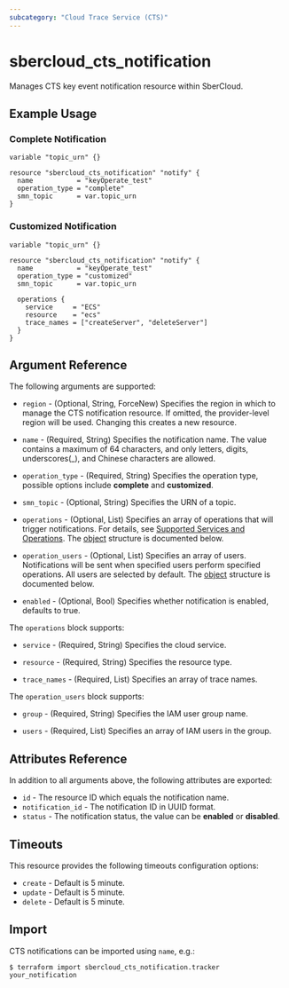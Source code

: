 ```yaml
---
subcategory: "Cloud Trace Service (CTS)"
---
```


# sbercloud_cts_notification

Manages CTS key event notification resource within SberCloud.

## Example Usage

### Complete Notification

```hcl
variable "topic_urn" {}

resource "sbercloud_cts_notification" "notify" {
  name           = "keyOperate_test"
  operation_type = "complete"
  smn_topic      = var.topic_urn
}
```

### Customized Notification

```hcl
variable "topic_urn" {}

resource "sbercloud_cts_notification" "notify" {
  name           = "keyOperate_test"
  operation_type = "customized"
  smn_topic      = var.topic_urn

  operations {
    service     = "ECS"
    resource    = "ecs"
    trace_names = ["createServer", "deleteServer"]
  }
}
```

## Argument Reference

The following arguments are supported:

* `region` - (Optional, String, ForceNew) Specifies the region in which to manage the CTS notification resource.
  If omitted, the provider-level region will be used. Changing this creates a new resource.

* `name` - (Required, String) Specifies the notification name. The value contains a maximum of 64 characters,
  and only letters, digits, underscores(_), and Chinese characters are allowed.

* `operation_type` - (Required, String) Specifies the operation type, possible options include **complete** and
  **customized**.

* `smn_topic` - (Optional, String) Specifies the URN of a topic.

* `operations` - (Optional, List) Specifies an array of operations that will trigger notifications.
  For details, see [Supported Services and Operations](https://support.sbercloud.com/intl/en-us/usermanual-cts/cts_03_0022.html).
  The [object](#notification_operations_object) structure is documented below.

* `operation_users` - (Optional, List) Specifies an array of users. Notifications will be sent when specified users
  perform specified operations. All users are selected by default.
  The [object](#notification_operation_users_object) structure is documented below.

* `enabled` - (Optional, Bool) Specifies whether notification is enabled, defaults to true.

<a name="notification_operations_object"></a>
The `operations` block supports:

* `service` - (Required, String) Specifies the cloud service.

* `resource` - (Required, String) Specifies the resource type.

* `trace_names` - (Required, List) Specifies an array of trace names.

<a name="notification_operation_users_object"></a>
The `operation_users` block supports:

* `group` - (Required, String) Specifies the IAM user group name.

* `users` - (Required, List) Specifies an array of IAM users in the group.

## Attributes Reference

In addition to all arguments above, the following attributes are exported:

* `id` - The resource ID which equals the notification name.
* `notification_id` - The notification ID in UUID format.
* `status` - The notification status, the value can be **enabled** or **disabled**.

## Timeouts

This resource provides the following timeouts configuration options:

* `create` - Default is 5 minute.
* `update` - Default is 5 minute.
* `delete` - Default is 5 minute.

## Import

CTS notifications can be imported using `name`, e.g.:

```
$ terraform import sbercloud_cts_notification.tracker your_notification
```